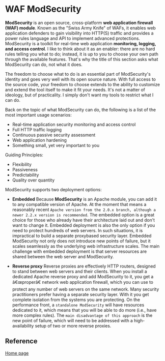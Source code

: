 # WAF ModSecurity 
**ModSecurity** is an open source, cross-platform **web application firewall (WAF) module**. Known as the "Swiss Army Knife" of WAFs, it 
enables web application defenders to gain visibility into HTTP(S) traffic and provides a power rules language and API to implement 
advanced protections.
ModSecurity is a toolkit for real-time web application **monitoring, logging, and access control**. I like to think about it as an 
enabler: there are no hard rules telling you what to do; instead, it is up to you to choose your own path through the available 
features. That's why the title of this section asks what ModSecurity can do, not what it does.

The freedom to choose what to do is an essential part of ModSecurity's identity and goes very well with its open source nature. 
With full access to the source code, your freedom to choose extends to the ability to customize and extend the tool itself to make 
it fit your needs. It's not a matter of ideology, but of practicality. I simply don't want my tools to restrict what I can do.

Back on the topic of what ModSecurity can do, the following is a list of the most important usage scenarios:
* Real-time application security monitoring and access control
* Full HTTP traffic logging
* Continuous passive security assessment
* Web application hardening
* Something small, yet very important to you

Guiding Principles: 
* Flexibility
* Passiveness
* Predictability
* Quality over quantity

ModSecurity supports two deployment options: 
* **Embedded**
Because **ModSecurity** is an Apache module, you can add it to any compatible version of Apache. At the moment that means a reasonably recent `Apache version from the 2.0.x branch, although a newer 2.2.x version is recommended`. The embedded option is a great choice for those who already have their architecture laid out and don't want to change it. Embedded deployment is also the only option if you need to protect hundreds of web servers. In such situations, it is impractical to build a separate proxybased security layer. Embedded ModSecurity not only does not introduce new points of failure, but it scales seamlessly as the underlying web infrastructure scales. The main challenge with embedded deployment is that server resources are shared between the web server and ModSecurity.

* **Reverse proxy**
Reverse proxies are effectively HTTP routers, designed to stand between web servers and their clients. When you install a dedicated Apache reverse proxy and add ModSecurity to it, you get a â€œproperâ€ network web application firewall, which you can use to protect any number of web servers on the same network. Many security practitioners prefer having a separate security layer. With it you get complete isolation from the systems you are protecting. On the performance front, a `standalone ModSecurity` will have resources dedicated to it, which means that you will be able to do more (i.e., have more complex rules). The `main disadvantage of this approach` is the new point of failure, which will need to be addressed with a high-availability setup of two or more reverse proxies. 

## Reference
[Home page](https://www.modsecurity.org)
